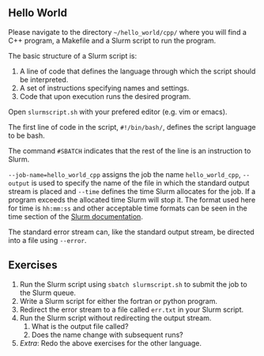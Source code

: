 Hello World
---------------------

Please navigate to the directory `~/hello_world/cpp/` where you will find a C++ program, a Makefile and a Slurm script to run the program.

The basic structure of a Slurm script is:

1. A line of code that defines the language through which the script should be interpreted.
2. A set of instructions specifying names and settings.
3. Code that upon execution runs the desired program.

Open `slurmscript.sh` with your prefered editor (e.g. vim or emacs).


The first line of code in the script, `#!/bin/bash/`, defines the script language to be bash.


The command `#SBATCH` indicates that the rest of the line is an instruction to Slurm.


`--job-name=hello_world_cpp` assigns the job the name `hello_world_cpp`,
`--output` is used to specify the name of the file in which the standard output stream is placed
and `--time` defines the time Slurm allocates for the job.
If a program exceeds the allocated time Slurm will stop it.
The format used here for time is `hh:mm:ss` and other acceptable time formats can be seen in the time section of the [Slurm documentation](https://slurm.schedmd.com/sbatch.html).


The standard error stream can, like the standard output stream, be directed into a file using `--error`.

Exercises
---
1. Run the Slurm script using `sbatch slurmscript.sh` to submit the job to the Slurm queue.
2. Write a Slurm script for either the fortran or python program.
3. Redirect the error stream to a file called `err.txt` in your Slurm script.
4. Run the Slurm script without redirecting the output stream.
   1. What is the output file called?
   2. Does the name change with subsequent runs?
5. *Extra*: Redo the above exercises for the other language.